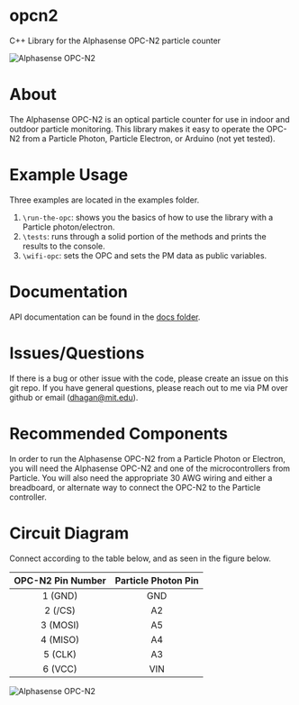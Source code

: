 # opcn2
C++ Library for the Alphasense OPC-N2 particle counter

![Alphasense OPC-N2](https://github.com/dhhagan/opcn2/blob/master/opcn2-photon.jpg)


# About

The Alphasense OPC-N2 is an optical particle counter for use in indoor and outdoor particle monitoring. This library
makes it easy to operate the OPC-N2 from a Particle Photon, Particle Electron, or Arduino (not yet tested).

# Example Usage

Three examples are located in the examples folder.

  1. `\run-the-opc`: shows you the basics of how to use the library with a Particle photon/electron.
  2. `\tests`: runs through a solid portion of the methods and prints the results to the console.
  3. `\wifi-opc`: sets the OPC and sets the PM data as public variables.

# Documentation

API documentation  can be found in the [docs folder](/doc/index.md).

# Issues/Questions

If there is a bug or other issue with the code, please create an issue on this git repo. If you have general questions, please reach out to me via PM over github or email (dhagan@mit.edu).

# Recommended Components

In order to run the Alphasense OPC-N2 from a Particle Photon or Electron, you will need the Alphasense OPC-N2 and one of the microcontrollers from Particle. You will also need the appropriate 30 AWG wiring and either a breadboard, or alternate way to connect the OPC-N2 to the Particle controller.

# Circuit Diagram

Connect according to the table below, and as seen in the figure below.

| OPC-N2 Pin Number | Particle Photon Pin |
|:-----------------:|:-------------------:|
| 1 (GND) | GND |
| 2 (/CS) | A2 |
| 3 (MOSI) | A5 |
| 4 (MISO) | A4 |
| 5 (CLK) | A3 |
| 6 (VCC) | VIN |

![Alphasense OPC-N2](https://github.com/dhhagan/opcn2/blob/master/opcn2-photon-wiring.png)



[1]: https://github.com/dhhagan/py-opc
